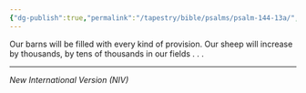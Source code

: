 ```yaml
---
{"dg-publish":true,"permalink":"/tapestry/bible/psalms/psalm-144-13a/","title":"Psalm 144:13a","tags":["bible-verse","bible-verse"],"dgHomeLink":true,"dgShowLocalGraph":true,"dgEnableSearch":true}
---
```


Our barns will be filled with every kind of provision.
Our sheep will increase by thousands, by tens of thousands in our fields . . . 

---
*New International Version (NIV)*